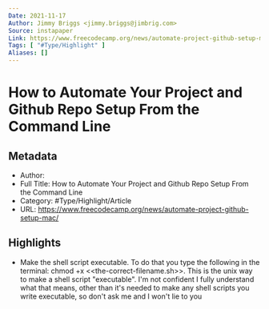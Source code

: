 ```yaml
---
Date: 2021-11-17
Author: Jimmy Briggs <jimmy.briggs@jimbrig.com>
Source: instapaper
Link: https://www.freecodecamp.org/news/automate-project-github-setup-mac/
Tags: [ "#Type/Highlight" ]
Aliases: []
---
```

# How to Automate Your Project and Github Repo Setup From the Command Line

## Metadata
- Author: 
- Full Title: How to Automate Your Project and Github Repo Setup From the Command Line
- Category: #Type/Highlight/Article
- URL: https://www.freecodecamp.org/news/automate-project-github-setup-mac/

## Highlights
- Make the shell script executable. To do that you type the following in the terminal: chmod +x <<the-correct-filename.sh>>. This is the unix way to make a shell script "executable". I'm not confident I fully understand what that means, other than it's needed to make any shell scripts you write executable, so don't ask me and I won't lie to you
